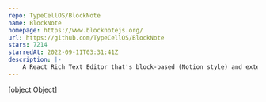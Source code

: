 ```yaml
---
repo: TypeCellOS/BlockNote
name: BlockNote
homepage: https://www.blocknotejs.org/
url: https://github.com/TypeCellOS/BlockNote
stars: 7214
starredAt: 2022-09-11T03:31:41Z
description: |-
    A React Rich Text Editor that's block-based (Notion style) and extensible. Built on top of Prosemirror and Tiptap.
---
```


[object Object]
